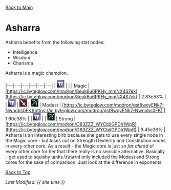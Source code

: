 [Back to Main](..\index.md)

# Asharra

Asharra benefits from the following stat nodes:

* Intelligence
* Wisdom
* Charisma

Asharra is a magic champion.

|---|---|---|---|---|---|
| ![Magic Icon](images\magic.png) |  |  | Magic | [https://ic.byteglow.com/modron/8euk6u6PKHy_mmNX4S7ek](https://ic.byteglow.com/modron/8euk6u6PKHy_mmNX4S7ek) | 2.83e53% |
| ![Magic Icon](images\magic.png) | ![Melee Icon](images\melee.png) | ![Ranged Icon](images\ranged.png) | Modest | [https://ic.byteglow.com/modron/gst8woyENk7-Nwnobs0FK](https://ic.byteglow.com/modron/gst8woyENk7-Nwnobs0FK) | 1.60e38% |
| ![Magic Icon](images\magic.png) |  | ![Ranged Icon](images\ranged.png) | Strong | [https://ic.byteglow.com/modron/O83ZZZ_WYCbiIGPDh1WpR](https://ic.byteglow.com/modron/O83ZZZ_WYCbiIGPDh1WpR) | 9.45e36% |
Asharra is an interesting birb because she gets to use every single node in the Magic core - but loses out on Strength Dexterity and Constitution nodes in every other core. As a result - the Magic core is just *so far ahead* of every other core for her that there really is no sensible alternative. Basically - get used to squishy tanks.\r\n\r\nI only included the Modest and Strong cores for the sake of comparison. Just look at the difference in exponents.

[Back to Top](#top)

*Last Modified: {{ site.time }}*